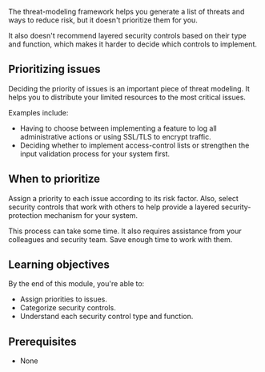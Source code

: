 The threat-modeling framework helps you generate a list of threats and ways to reduce risk, but it doesn't prioritize them for you.

It also doesn't recommend layered security controls based on their type and function, which makes it harder to decide which controls to implement.

## Prioritizing issues

Deciding the priority of issues is an important piece of threat modeling. It helps you to distribute your limited resources to the most critical issues.

Examples include:

- Having to choose between implementing a feature to log all administrative actions or using SSL/TLS to encrypt traffic.
- Deciding whether to implement access-control lists or strengthen the input validation process for your system first.

## When to prioritize

Assign a priority to each issue according to its risk factor. Also, select security controls that work with others to help provide a layered security-protection mechanism for your system.

This process can take some time. It also requires assistance from your colleagues and security team. Save enough time to work with them.

## Learning objectives

By the end of this module, you're able to:

- Assign priorities to issues.
- Categorize security controls.
- Understand each security control type and function.

## Prerequisites

- None
